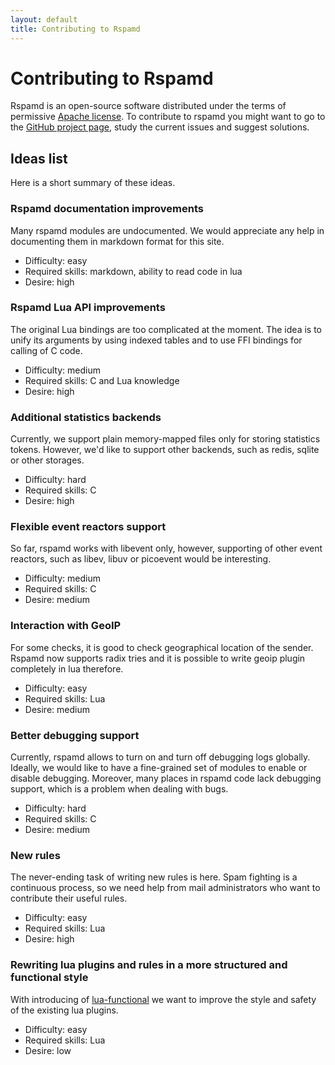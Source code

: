 ```yaml
---
layout: default
title: Contributing to Rspamd
---
```


# Contributing to Rspamd

Rspamd is an open-source software distributed under the terms of permissive [Apache license](LICENSE.txt). To contribute to rspamd you might want to go to the [GitHub project page](https://github.com/rspamd/rspamd), study the current issues and suggest solutions.


## Ideas list

Here is a short summary of these ideas.

### Rspamd documentation improvements

Many rspamd modules are undocumented. We would appreciate any help in documenting them in markdown format for this site.

* Difficulty: easy
* Required skills: markdown, ability to read code in lua
* Desire: high

### Rspamd Lua API improvements

The original Lua bindings are too complicated at the moment. The idea is to unify its arguments by using indexed tables and to use FFI bindings for calling of C code.

* Difficulty: medium
* Required skills: C and Lua knowledge
* Desire: high

### Additional statistics backends

Currently, we support plain memory-mapped files only for storing statistics tokens. However, we'd like to support other backends, such as redis, sqlite or other storages.

* Difficulty: hard
* Required skills: C
* Desire: high

### Flexible event reactors support

So far, rspamd works with libevent only, however, supporting of other event reactors, such as libev, libuv or picoevent would be interesting.

* Difficulty: medium
* Required skills: C
* Desire: medium

### Interaction with GeoIP

For some checks, it is good to check geographical location of the sender. Rspamd now supports radix tries and it is possible to write geoip plugin completely in lua therefore.

* Difficulty: easy
* Required skills: Lua
* Desire: medium

### Better debugging support

Currently, rspamd allows to turn on and turn off debugging logs globally. Ideally, we would like to have a fine-grained set of modules to enable or disable debugging. Moreover, many places in rspamd code lack debugging support, which is a problem when dealing with bugs.

* Difficulty: hard
* Required skills: C
* Desire: medium

### New rules

The never-ending task of writing new rules is here. Spam fighting is a continuous process, so we need help from mail administrators who want to contribute their useful rules.

* Difficulty: easy
* Required skills: Lua
* Desire: high

### Rewriting lua plugins and rules in a more structured and functional style

With introducing of [lua-functional](https://github.com/rtsisyk/luafun) we want to improve the style and safety of the existing lua plugins.

* Difficulty: easy
* Required skills: Lua
* Desire: low

